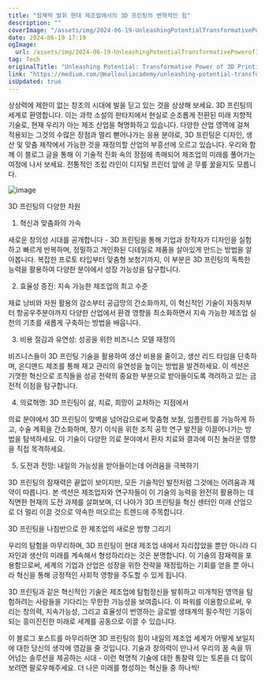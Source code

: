 ```yaml
---
title: "잠재력 발휘 현대 제조업에서의 3D 프린팅의 변혁적인 힘"
description: ""
coverImage: "/assets/img/2024-06-19-UnleashingPotentialTransformativePowerof3DPrintinginModernManufacturing_0.png"
date: 2024-06-19 17:19
ogImage: 
  url: /assets/img/2024-06-19-UnleashingPotentialTransformativePowerof3DPrintinginModernManufacturing_0.png
tag: Tech
originalTitle: "Unleashing Potential: Transformative Power of 3D Printing in Modern Manufacturing"
link: "https://medium.com/@mallouliacademy/unleashing-potential-transformative-power-of-3d-printing-in-modern-manufacturing-93e60c6911bc"
isUpdated: true
---
```






상상력에 제한이 없는 창조의 시대에 발을 딛고 있는 것을 상상해 보세요. 3D 프린팅의 세계로 환영합니다. 이는 과학 소설의 판타지에서 현실로 순조롭게 전환된 미래 지향적 기술로, 현재 우리가 아는 제조 산업을 혁명화하고 있습니다. 다양한 산업 영역에 걸쳐 적용되는 그것의 수많은 장점과 멀리 뻗어나가는 응용 분야로, 3D 프린팅은 디자인, 생산 및 맞춤 제작에서 가능한 것을 재정의할 산업의 부흥선에 오르고 있습니다. 우리와 함께 이 블로그 글을 통해 이 기술적 진화 속의 장점에 촉매되어 제조업의 미래를 풀어가는 여정에 나서 보세요. 전통적인 조립 라인이 디지털 프린터 앞에 곧 무릎 꿇을지도 모릅니다.

![image](/assets/img/2024-06-19-UnleashingPotentialTransformativePowerof3DPrintinginModernManufacturing_0.png)

3D 프린팅의 다양한 차원

1. 혁신과 맞춤화의 가속

<div class="content-ad"></div>

새로운 창의성 시대를 공개합니다 - 3D 프린팅을 통해 기업과 창작자가 디자인을 실험하고 빠르게 반복하며, 정밀하고 개인화된 디테일로 제품을 살아있게 만드는 방법을 알아봅니다. 복잡한 프로토 타입부터 맞춤형 보청기까지, 이 부분은 3D 프린팅의 독특한 능력을 활용하여 다양한 분야에서 성장 가능성을 탐구합니다. 

2. 효율성 증진: 지속 가능한 제조업의 최고 수준

재료 낭비와 자원 활용의 감소부터 공급망의 간소화까지, 이 혁신적인 기술이 자동차부터 항공우주분야까지 다양한 산업에서 환경 영향을 최소화하면서 지속 가능한 제조업 실천의 기초를 새롭게 구축하는 방법을 배웁니다.

3. 비용 절감과 유연성: 성공을 위한 비즈니스 모델 재정의

<div class="content-ad"></div>

비즈니스들이 3D 프린팅 기술을 활용하여 생산 비용을 줄이고, 생산 리드 타임을 단축하며, 온디맨드 제조를 통해 재고 관리의 유연성을 높이는 방법을 발견하세요. 이 섹션은 기껏한 혁신으로 조직들을 성공 전략의 중요한 부분으로 받아들이도록 격려하고 있는 금전적 이점을 탐구합니다.

4. 의료혁명: 3D 프린팅이 삶, 치료, 희망이 교차하는 지점에서

의료 분야에서 3D 프린팅이 맞벽을 넘어감으로써 맞춤형 보철, 임플란트를 가능하게 하고, 수술 계획을 간소화하며, 장기 이식을 위한 조직 공학 연구 발전을 이끌어나가는 방법을 탐색하세요. 이 기술이 다양한 의료 분야에서 환자 치료와 결과에 미친 놀라운 영향을 직접 목격하세요.

5. 도전과 전망: 내일의 가능성을 받아들이는데 어려움을 극복하기

<div class="content-ad"></div>

3D 프린팅의 잠재력은 끝없이 보이지만, 모든 기술적인 발전처럼 그것에는 어려움과 제약이 따릅니다. 본 섹션은 제조업자와 연구자들이 이 기술의 능력을 완전히 활용하는 데 직면한 현재의 도전 과제를 살펴보며, 더 나아가 3D 프린팅을 혁신 센터인 미래 산업으로 더 멀리 이끌 것으로 약속한 떠오르는 트렌드에 주목합니다.

3D 프린팅을 나침반으로 한 제조업의 새로운 방향 그리기

우리의 탐험을 마무리하며, 3D 프린팅이 현대 제조업 내에서 자리잡았을 뿐만 아니라 디자인과 생산의 미래를 계속해서 형성하리라는 것은 분명합니다. 이 기술의 잠재력을 포용함으로써, 세계의 기업과 산업은 성장을 위한 전략을 재정립하는 기회를 얻을 뿐 아니라 혁신을 통해 긍정적인 사회적 영향을 주도할 수 있게 됩니다.

3D 프린팅과 같은 혁신적인 기술은 제조업에 탐험정신을 발휘하고 미개척된 영역을 탐험하려는 사람들을 기다리는 무한한 가능성을 보여줍니다. 이 파워를 이용함으로써, 우리는 창의력, 지속가능성, 그리고 효율성이 번영하는 글로벌 생태계의 필수적인 기둥이 되는 흥미진진한 미래로 세계를 공동으로 이끌 수 있습니다.

<div class="content-ad"></div>

이 블로그 포스트를 마무리하면 3D 프린팅의 힘이 내일의 제조업 세계가 어떻게 보일지에 대한 당신의 생각에 영감을 줄 것입니다. 기술과 창의력이 만나서 우리의 꿈 속을 뛰어넘는 솔루션을 제공하는 시대 - 이런 혁명적 기술에 대한 통찰력 있는 토론을 더 많이 보려면 팔로우해주세요. 더 나은 미래를 형성하는 혁신들 중 하나씩!